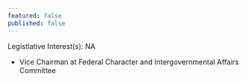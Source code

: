 ```yaml
---
featured: false
published: false
---
```

Legistlative Interest(s): NA

* Vice Chairman at Federal Character and Intergovernmental Affairs Committee 
